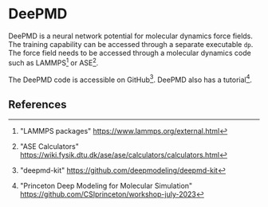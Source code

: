 # DeePMD

DeePMD is a neural network potential for molecular dynamics force fields. 
The training capability can be accessed through a separate executable `dp`.
The force field needs to be accessed through a molecular dynamics code such
as LAMMPS[^1] or ASE[^2].

The DeePMD code is accessible on GitHub[^3].
DeePMD also has a tutorial[^4].

## References

[^1]: "LAMMPS packages" https://www.lammps.org/external.html
[^2]: "ASE Calculators" https://wiki.fysik.dtu.dk/ase/ase/calculators/calculators.html
[^3]: "deepmd-kit" https://github.com/deepmodeling/deepmd-kit
[^4]: "Princeton Deep Modeling for Molecular Simulation" https://github.com/CSIprinceton/workshop-july-2023
